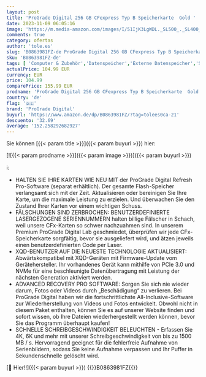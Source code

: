 ```yaml
---
layout: post
title: 'ProGrade Digital 256 GB CFexpress Typ B Speicherkarte  Gold '
date: 2023-11-09 06:05:16
image: 'https://m.media-amazon.com/images/I/51IjK3LgWDL._SL500_._SL400_.jpg'
comments: true
category: ofertas
author: 'tole.es'
slug: 'B0863981FZ-de ProGrade Digital 256 GB CFexpress Typ B Speicherkarte Gold'
sku: 'B0863981FZ-de'
tags: [ 'Computer & Zubehör','Datenspeicher','Externe Datenspeicher','SecureDigital-Cards','Speicherkarten','prograde digital','🇩🇪', ]
actualPrice: 104.99 EUR
currency: EUR
price: 104.99
comparePrice: 155.99 EUR
prodname: 'ProGrade Digital 256 GB CFexpress Typ B Speicherkarte  Gold '
country: 'de'
flag: '🇩🇪'
brand: 'ProGrade Digital'
buyurl: 'https://www.amazon.de/dp/B0863981FZ/?tag=tolees0ca-21'
descuento: '32.69'
average: '152.258292682927'
---
```


Sie können [{{< param title >}}]({{< param buyurl >}}) hier:

[![{{< param prodname >}}]({{< param image >}})]({{< param buyurl >}})

ℹ️:

- HALTEN SIE IHRE KARTEN WIE NEU MIT der ProGrade Digital Refresh Pro-Software (separat erhältlich). Der gesamte Flash-Speicher verlangsamt sich mit der Zeit. Aktualisieren oder bereinigen Sie Ihre Karte, um die maximale Leistung zu erzielen. Und überwachen Sie den Zustand Ihrer Karten vor einem wichtigen Schuss.
- FÄLSCHUNGEN SIND ZERBROCHEN: BENUTZERDEFINIERTE LASERGEZOGENE SERIENNUMMERN halten billige Fälscher in Schach, weil unsere CFx-Karten so schwer nachzuahmen sind. In unserem Premium ProGrade Digital Lab geschmiedet, überprüfen wir jede CFx-Speicherkarte sorgfältig, bevor sie ausgeliefert wird, und ätzen jeweils einen benutzerdefinierten Code per Laser.
- XQD-BENUTZER AUF DIE NEUESTE TECHNOLOGIE AKTUALISIERT: Abwärtskompatibel mit XQD-Geräten mit Firmware-Update vom Gerätehersteller. Ihr vorhandenes Gerät kann mithilfe von PCIe 3.0 und NVMe für eine beschleunigte Datenübertragung mit Leistung der nächsten Generation aktiviert werden.
- ADVANCED RECOVERY PRO SOFTWARE: Sorgen Sie sich nie wieder darum, Fotos oder Videos durch „Beschädigung“ zu verlieren. Bei ProGrade Digital haben wir die fortschrittlichste All-Inclusive-Software zur Wiederherstellung von Videos und Fotos entwickelt. Obwohl nicht in diesem Paket enthalten, können Sie es auf unserer Website finden und sofort wissen, ob Ihre Dateien wiederhergestellt werden können, bevor Sie das Programm überhaupt kaufen!
- SCHNELLE SCHREIBGESCHWINDIGKEIT BELEUCHTEN - Erfassen Sie 4K, 6K und mehr mit unserer Schreibgeschwindigkeit von bis zu 1500 MB / s. Hervorragend geeignet für die fehlerfreie Aufnahme von Serienbildern, sodass Sie keine Aufnahme verpassen und Ihr Puffer in Sekundenschnelle gelöscht wird.

[🛒 Hier!!]({{< param buyurl >}})
{{<world>}}B0863981FZ{{</world>}}
